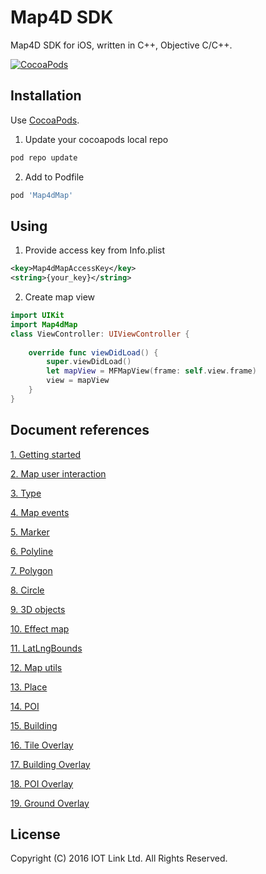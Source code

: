 # Map4D SDK

Map4D SDK for iOS, written in C++, Objective C/C++.

[![CocoaPods](https://map4d.vn/Content/Client/img/Untitled-1_0000_Right-Mockup--phone-demo-copy.png)](https://map4d.vn) 


## Installation

Use [CocoaPods](https://cocoapods.org).

1. Update your cocoapods local repo
```ruby
pod repo update
```

2. Add to Podfile
```ruby
pod 'Map4dMap'
```

## Using

1. Provide access key from Info.plist

```xml
<key>Map4dMapAccessKey</key>
<string>{your_key}</string>
```

2. Create map view

```swift
import UIKit
import Map4dMap
class ViewController: UIViewController {
  
    override func viewDidLoad() {
        super.viewDidLoad()
        let mapView = MFMapView(frame: self.view.frame)
        view = mapView
    }
}
```

## Document references
[1. Getting started](https://github.com/map4d/map4d-ios-sdk/blob/master/docs/vi/1.4/0-getting-started.md) 

[2. Map user interaction](https://github.com/map4d/map4d-ios-sdk/blob/master/docs/vi/1.4/1-map-user-interaction.md) 

[3. Type](https://github.com/map4d/map4d-ios-sdk/blob/master/docs/vi/1.4/2-type.md)

[4. Map events](https://github.com/map4d/map4d-ios-sdk/blob/master/docs/vi/1.4/3-map-events.md)

[5. Marker](https://github.com/map4d/map4d-ios-sdk/blob/master/docs/vi/1.4/4-marker.md)

[6. Polyline](https://github.com/map4d/map4d-ios-sdk/blob/master/docs/vi/1.4/5-polyline.md)

[7. Polygon](https://github.com/map4d/map4d-ios-sdk/blob/master/docs/vi/1.4/6-polygon.md)

[8. Circle](https://github.com/map4d/map4d-ios-sdk/blob/master/docs/vi/1.4/7-circle.md)

[9. 3D objects](https://github.com/map4d/map4d-ios-sdk/blob/master/docs/vi/1.4/8-3d-objecrt.md)

[10. Effect map](https://github.com/map4d/map4d-ios-sdk/blob/master/docs/vi/1.4/10-effect-map.md)

[11. LatLngBounds](https://github.com/map4d/map4d-ios-sdk/blob/master/docs/vi/1.4/11-lat-lng-bounds.md)

[12. Map utils](https://github.com/map4d/map4d-ios-sdk/blob/master/docs/vi/1.4/12-map-utils.md)

[13. Place](https://github.com/map4d/map4d-ios-sdk/blob/master/docs/vi/1.4/13-place.md)

[14. POI](https://github.com/map4d/map4d-ios-sdk/blob/master/docs/vi/1.4/MFPOI.md)

[15. Building](https://github.com/map4d/map4d-ios-sdk/blob/master/docs/vi/1.4/MFBuilding.md)

[16. Tile Overlay](https://github.com/map4d/map4d-ios-sdk/blob/master/docs/vi/1.4/MFTileOverlay.md)

[17. Building Overlay](https://github.com/map4d/map4d-ios-sdk/blob/master/docs/vi/1.4/MFBuildingOverlay.md)

[18. POI Overlay](https://github.com/map4d/map4d-ios-sdk/blob/master/docs/vi/1.4/MFPOIOverlay.md)

[19. Ground Overlay](https://github.com/map4d/map4d-ios-sdk/blob/master/docs/vi/1.4/MFGroundOverlay.md)


License
-------

Copyright (C) 2016 IOT Link Ltd. All Rights Reserved.
